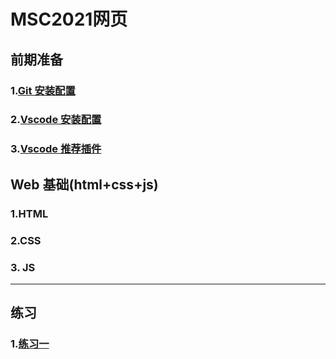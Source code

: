 <!--
 * @Author: 目棃
 * @LastEditTime: 2021-11-14 20:50:58
 * @Description: README
-->
# MSC2021网页
## 前期准备

### 1.[Git 安装配置](https://github.com/BTMuli/MSC2021/tree/main/Reference/前期准备/Git_安装配置.md)

### 2.[Vscode 安装配置](https://github.com/BTMuli/MSC2021/tree/main/Reference/前期准备/Vscode_安装配置.md)
### 3.[Vscode 推荐插件](https://github.com/BTMuli/MSC2021/tree/main/Reference/前期准备/Vscode_推荐插件.md)

## Web 基础(html+css+js)
### 1.HTML
### 2.CSS
### 3. JS
---
## 练习
### 1.[练习一](https://github.com/BTMuli/MSC2021/tree/main/Tasks/Exercise1/README.md)